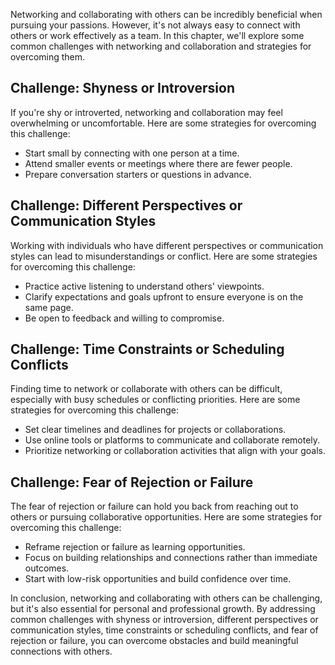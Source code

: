 
Networking and collaborating with others can be incredibly beneficial when pursuing your passions. However, it's not always easy to connect with others or work effectively as a team. In this chapter, we'll explore some common challenges with networking and collaboration and strategies for overcoming them.

Challenge: Shyness or Introversion
----------------------------------

If you're shy or introverted, networking and collaboration may feel overwhelming or uncomfortable. Here are some strategies for overcoming this challenge:

* Start small by connecting with one person at a time.
* Attend smaller events or meetings where there are fewer people.
* Prepare conversation starters or questions in advance.

Challenge: Different Perspectives or Communication Styles
---------------------------------------------------------

Working with individuals who have different perspectives or communication styles can lead to misunderstandings or conflict. Here are some strategies for overcoming this challenge:

* Practice active listening to understand others' viewpoints.
* Clarify expectations and goals upfront to ensure everyone is on the same page.
* Be open to feedback and willing to compromise.

Challenge: Time Constraints or Scheduling Conflicts
---------------------------------------------------

Finding time to network or collaborate with others can be difficult, especially with busy schedules or conflicting priorities. Here are some strategies for overcoming this challenge:

* Set clear timelines and deadlines for projects or collaborations.
* Use online tools or platforms to communicate and collaborate remotely.
* Prioritize networking or collaboration activities that align with your goals.

Challenge: Fear of Rejection or Failure
---------------------------------------

The fear of rejection or failure can hold you back from reaching out to others or pursuing collaborative opportunities. Here are some strategies for overcoming this challenge:

* Reframe rejection or failure as learning opportunities.
* Focus on building relationships and connections rather than immediate outcomes.
* Start with low-risk opportunities and build confidence over time.

In conclusion, networking and collaborating with others can be challenging, but it's also essential for personal and professional growth. By addressing common challenges with shyness or introversion, different perspectives or communication styles, time constraints or scheduling conflicts, and fear of rejection or failure, you can overcome obstacles and build meaningful connections with others.
